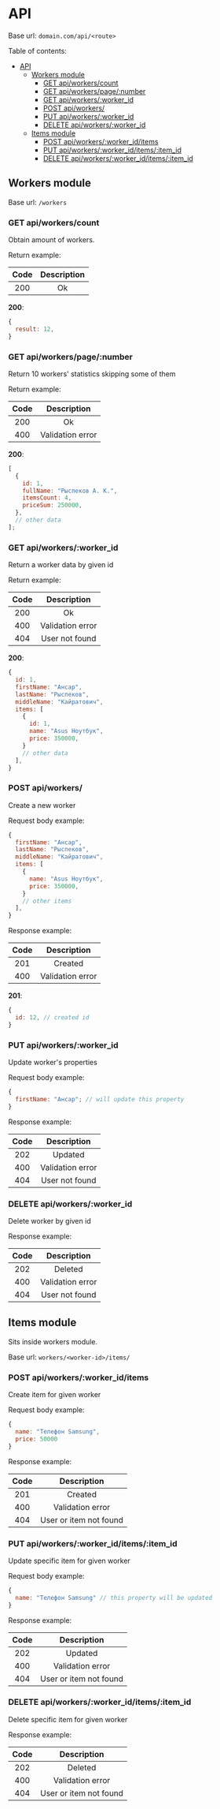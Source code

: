 # API

Base url: `domain.com/api/<route>`

Table of contents:

- [API](#api)
  - [Workers module](#workers-module)
    - [GET api/workers/count](#get-apiworkerscount)
    - [GET api/workers/page/:number](#get-apiworkerspagenumber)
    - [GET api/workers/:worker_id](#get-apiworkersworker_id)
    - [POST api/workers/](#post-apiworkers)
    - [PUT api/workers/:worker_id](#put-apiworkersworker_id)
    - [DELETE api/workers/:worker_id](#delete-apiworkersworker_id)
  - [Items module](#items-module)
    - [POST api/workers/:worker_id/items](#post-apiworkersworker_iditems)
    - [PUT api/workers/:worker_id/items/:item_id](#put-apiworkersworker_iditemsitem_id)
    - [DELETE api/workers/:worker_id/items/:item_id](#delete-apiworkersworker_iditemsitem_id)

## Workers module

Base url: `/workers`

### GET api/workers/count

Obtain amount of workers.

Return example:

| Code | Description |
| :--: | :---------: |
| 200  |     Ok      |

**200**:

```js
{
  result: 12,
}
```

### GET api/workers/page/:number

Return 10 workers' statistics skipping some of them

Return example:

| Code |   Description    |
| :--: | :--------------: |
| 200  |        Ok        |
| 400  | Validation error |

**200**:

```js
[
  {
    id: 1,
    fullName: "Рыспеков А. К.",
    itemsCount: 4,
    priceSum: 250000,
  },
  // other data
];
```

### GET api/workers/:worker_id

Return a worker data by given id

Return example:

| Code |   Description    |
| :--: | :--------------: |
| 200  |        Ok        |
| 400  | Validation error |
| 404  |  User not found  |

**200**:

```js
{
  id: 1,
  firstName: "Ансар",
  lastName: "Рыспеков",
  middleName: "Кайратович",
  items: [
    {
      id: 1,
      name: "Asus Ноутбук",
      price: 350000,
    }
    // other data
  ],
}
```

### POST api/workers/

Create a new worker

Request body example:

```js
{
  firstName: "Ансар",
  lastName: "Рыспеков",
  middleName: "Кайратович",
  items: [
    {
      name: "Asus Ноутбук",
      price: 350000,
    }
    // other items
  ],
}
```

Response example:

| Code |   Description    |
| :--: | :--------------: |
| 201  |     Created      |
| 400  | Validation error |

**201**:

```js
{
  id: 12, // created id
}
```

### PUT api/workers/:worker_id

Update worker's properties

Request body example:

```js
{
  firstName: "Ансар"; // will update this property
}
```

Response example:

| Code |   Description    |
| :--: | :--------------: |
| 202  |     Updated      |
| 400  | Validation error |
| 404  |  User not found  |

### DELETE api/workers/:worker_id

Delete worker by given id

Response example:

| Code |   Description    |
| :--: | :--------------: |
| 202  |     Deleted      |
| 400  | Validation error |
| 404  |  User not found  |

## Items module

Sits inside workers module.

Base url: `workers/<worker-id>/items/`

### POST api/workers/:worker_id/items

Create item for given worker

Request body example:

```js
{
  name: "Телефон Samsung",
  price: 50000
}
```

Response example:

| Code |      Description       |
| :--: | :--------------------: |
| 201  |        Created         |
| 400  |    Validation error    |
| 404  | User or item not found |

### PUT api/workers/:worker_id/items/:item_id

Update specific item for given worker

Request body example:

```js
{
  name: "Телефон Samsung" // this property will be updated
}
```

Response example:

| Code |      Description       |
| :--: | :--------------------: |
| 202  |        Updated         |
| 400  |    Validation error    |
| 404  | User or item not found |

### DELETE api/workers/:worker_id/items/:item_id

Delete specific item for given worker

Response example:

| Code |      Description       |
| :--: | :--------------------: |
| 202  |        Deleted         |
| 400  |    Validation error    |
| 404  | User or item not found |
